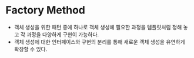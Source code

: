 # Factory Method

- 객체 생성을 위한 패턴 중에 하나로 객체 생성에 필요한 과정을 템플릿처럼 정해 놓고 각 과정을 다양하게 구현이 가능하다.
- 객체 생성에 대한 인터페이스와 구현의 분리를 통해 새로운 객체 생성을 유연하게 확장할 수 있다.